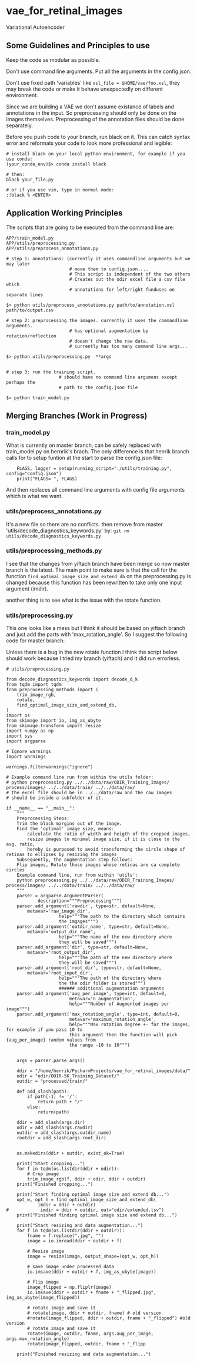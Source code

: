 # vae_for_retinal_images
Variational Autoencoder

## Some Guidelines and Principles to use

Keep the code as modular as possible.

Don't use command line arguments. Put all the arguments in the config.json.

Don't use fixed path 'variables' like `xsl_file = $HOME/vae/foo.xsl`, they may
break the code or make it behave unexpectedly on different environment.

Since we are building a VAE we don't assume existance of labels and annotations
in the input. So preprocessing should only be done on the images themselves.
Preprocessing of the annotation files should be done separately.

Before you push code to your branch, run black on it. This can catch syntax
error and reformats your code to look more professional and legible:

```
# install black on your local python environment, for example if you use conda:
(your_conda_env)$> conda install black

# then:
black your_file.py

# or if you use vim, type in normal mode:
:!black % <ENTER>
```


## Application Working Principles
The scripts that are going to be executed from the command line are:

```
APP/train_model.py
APP/utils/preprocessing.py
APP/utils/preprocess_annotations.py

# step 1: annotations: (currently it uses commandline arguments but we may later
                        # move them to config.json....
                        # This script is independent of the two others
                        # Creates out the odir excel file a csv file which
                        # annotations for left/right funduses on separate lines

$> python utils/preprocess_annotations.py path/to/annotation.xsl path/to/output.csv

# step 2: preprocessing the images. currently it uses the commandline arguments.
                        # has optional augmentation by rotation/reflection
                        # doesn't change the raw data.
                        # currently has too many command line args...

$> python utils/preprocessing.py  **args


# step 3: run the training script. 
                    # should have no command line argumens except perhaps the
                    # path to the config.json file

$> python train_model.py
```


## Merging Branches (Work in Progress)
### train_model.py
What is currently on master branch,
can be safely replaced with train_model.py on hernrik's brach. The only
difference is that henrik branch calls for to setup funtion at the start to
parse the config.json file:


```
    FLAGS, logger = setup(running_script="./utils/training.py", config="config.json")
    print("FLAGS= ", FLAGS)
```

And then replaces all command line arguments with 
config file arguments which is what we want.


### utils/preprocess_annotations.py
It's a new file so there are no conflicts.
then remove from master 'utils/decode_diagnostics_keywords.py' by:
`git rm utils/decode_diagnostics_keywords.py`

### utils/preprocessing_methods.py
I see that the changes from yiftach branch have been merge so now master branch
is the latest. The main point to make sure is that the call for the function 
`find_optimal_image_size_and_extend_db` on the preprocessing.py is changed
because this function has been rewritten to take only one input argument
(imdir).

another thing is to see what is the issue with the rotate function.

### utils/preprocessing.py

This one looks like a mess but I think it should be based on yiftach branch and
just add the parts with 'max_rotation_angle'. So I suggest the following code
for master branch:

Unless there is a bug in the new rotate function I think the script below should
work because I tried my branch (yiftach) and it did run errorless.

```
# utils/preprocessing.py

from decode_diagnostics_keywords import decode_d_k
from tqdm import tqdm
from preprocessing_methods import (
    trim_image_rgb,
    rotate,
    find_optimal_image_size_and_extend_db,
)
import os
from skimage import io, img_as_ubyte
from skimage.transform import resize
import numpy as np
import sys
import argparse

# Ignore warnings
import warnings

warnings.filterwarnings("ignore")

# Example command line run from within the utils folder:
# python preprocessing.py ../../data/raw/ODIR_Training_Images/ process/images/ ../../data/train/ ../../data/raw/
# the excel file should be in ../../data/raw and the raw images
# should be inside a subfolder of it. 

if __name__ == "__main__":
    """
    Preprocessing Steps:
    Trim the black margins out of the image.
    Find the 'optimal' image size, means: 
        calculate the ratio of width and heigth of the cropped images,
        resize images to minimal image size, if it is close to the avg. ratio,
        hereby is purposed to avoid transforming the circle shape of retinas to ellipses by resizing the images
    Subsequently, the augmentation step follows:
    Flip images, Rotate those images whose retinas are ca complete circles 
    Example command line, run from within 'utils':
    python preprocessing.py ../../data/raw/ODIR_Training_Images/ process/images/ ../../data/train/ ../../data/raw/
    """
    parser = argparse.ArgumentParser(
            description="""Preprocessing""")
    parser.add_argument('rawdir', type=str, default=None,
        metavar='raw_image_dir',
                    help="""The path to the directory which contains
                    the imgages""")
    parser.add_argument('outdir_name', type=str, default=None,
        metavar='output_dir_name',
                    help="""The name of the new directory where 
                    they will be saved""")
    parser.add_argument('dir', type=str, default=None,
        metavar='root_output_dir',
                    help="""The path of the new directory where 
                    they will be saved""")
    parser.add_argument('root_dir', type=str, default=None,
        metavar='root_input_dir',
                    help="""The path of the directory where 
                    the the odir folder is stored""")
                    ###### additional augmentation arguments
    parser.add_argument('aug_per_image', type=int, default=0,
                        metavar='n_augmentation',
                        help="""Number of Augmented images per image""")
    parser.add_argument('max_rotation_angle', type=int, default=0,
                        metavar='maximum_rotation_angle',
                        help="""Max rotation degree +- for the images, for example if you pass 10 to
                        this argument then the function will pick {aug_per_image} random values from
                        the range -10 to 10""")


    args = parser.parse_args()

    ddir = "/home/henrik/PycharmProjects/vae_for_retinal_images/data/"
    odir = "odir/ODIR-5K_Training_Dataset/"
    outdir = "processed/train/"

    def add_slash(path):
        if path[-1] != '/':
            return path + "/"
        else:
            return(path)

    ddir = add_slash(args.dir)
    odir = add_slash(args.rawdir)
    outdir = add_slash(args.outdir_name)
    rootdir = add_slash(args.root_dir)


    os.makedirs(ddir + outdir, exist_ok=True)

    print("Start cropping...")
    for f in tqdm(os.listdir(ddir + odir)):
        # Crop image
        trim_image_rgb(f, ddir + odir, ddir + outdir)
    print("Finished cropping...")

    print("Start finding optimal image size and extend db...")
    opt_w, opt_h = find_optimal_image_size_and_extend_db(
            imdir = ddir + outdir)
#            imdir = ddir + outdir, out="odir/extended.tsv")
    print("Finished finding optimal image size and extend db...")

    print("Start resizing and data augmentation...")
    for f in tqdm(os.listdir(ddir + outdir)):
        fname = f.replace(".jpg", "")
        image = io.imread(ddir + outdir + f)

        # Resize image
        image = resize(image, output_shape=(opt_w, opt_h))

        # save image under processed data
        io.imsave(ddir + outdir + f, img_as_ubyte(image))

        # flip image
        image_flipped = np.fliplr(image)
        io.imsave(ddir + outdir + fname + "_flipped.jpg", img_as_ubyte(image_flipped))

        # rotate image and save it
        # rotate(image, ddir + outdir, fname) # old version
        #rotate(image_flipped, ddir + outdir, fname + "_flipped") #old version
        # rotate image and save it
        rotate(image, outdir, fname, args.aug_per_image, args.max_rotation_angle)
        rotate(image_flipped, outdir, fname + "_flipp

    print("Finished resizing and data augmentation...")

```


